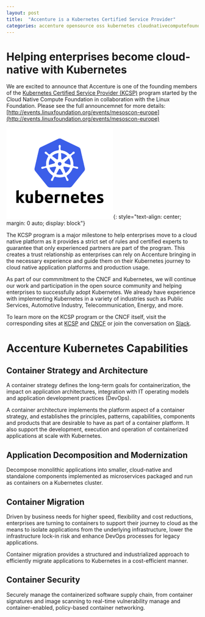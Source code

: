 ```yaml
---
layout: post
title:  "Accenture is a Kubernetes Certified Service Provider"
categories: accenture opensource oss kubernetes cloudnativecomputefoundation cncf kcsp
---
```

# Helping enterprises become cloud-native with Kubernetes

We are excited to announce that Accenture is one of the founding members of the [Kubernetes Certified Service Provider (KCSP)](https://www.cncf.io/certification/kcsp/) program started by the Cloud Native Compute Foundation in collaboration with the Linux Foundation. Please see the full announcemnet for more details: [http://events.linuxfoundation.org/events/mesoscon-europe](http://events.linuxfoundation.org/events/mesoscon-europe)

!["Kubernetes"](/img/posts/kubernetes-kcsp-cncf/kubernetes-logo.png "Kubernetes"){: style="text-align: center; margin: 0 auto; display: block"}

The KCSP program is a major milestone to help enterprises move to a cloud native platform as it provides a strict set of rules and certified experts to guarantee that only experienced partners are part of the program. This creates a trust relationship as enterprises can rely on Accenture bringing in the necessary experience and guide them on their Kubernetes journey to cloud native application platforms and production usage.

As part of our commmitment to the CNCF and Kubernetes, we will continue our work and participation in the open source community and helping enterprises to successfully adopt Kubernetes. We already have experience with implementing Kubernetes in a variety of industries such as Public Services, Automotive Industry, Telecommunication, Energy, and more.

To learn more on the KCSP program or the CNCF itself, visit the corresponding sites at [KCSP](https://www.cncf.io/certification/kcsp/) and [CNCF](https://www.cncf.io/news/blog/) or join the conversation on [Slack](https://slack.cncf.io/). 

# Accenture Kubernetes Capabilities

## Container Strategy and Architecture

A container strategy defines the long-term goals for containerization, the impact on application architectures, integration with IT operating models and application development practices (DevOps).

A container architecture implements the platform aspect of a container strategy, and establishes the principles, patterns, capabilities, components and products that are desirable to have as part of a container platform. It also support the development, execution and operation of containerized applications at scale with Kubernetes.

## Application Decomposition and Modernization

Decompose monolithic applications into smaller, cloud-native and standalone components implemented as microservices packaged and run as containers on a Kubernetes cluster.

## Container Migration

Driven by business needs for higher speed, flexibility and cost reductions, enterprises are turning to containers to support their journey to cloud as the means to isolate applications from the underlying infrastructure, lower the infrastructure lock-in risk and enhance DevOps processes for legacy applications.

Container migration provides a structured and industrialized approach to efficiently migrate applications to Kubernetes in a cost-efficient manner.

## Container Security

Securely manage the containerized software supply chain, from container signatures and image scanning to real-time vulnerability manage and container-enabled, policy-based container networking.